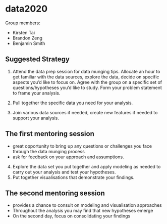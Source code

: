 # data2020
Group members:
- Kirsten Tai
- Brandon Zeng
- Benjamin Smith

## Suggested Strategy
1. Attend the data prep session for data munging tips. Allocate an hour to get familiar with the data sources, explore the data, decide on
specific aspects you’d like to focus on. Agree with the group on a specific set of questions/hypotheses you’d like to study. Form your problem statement to frame your analysis.

2. Pull together the specific data you need for your analysis.
3. Join various data sources if needed, create new features if needed to support your analysis.

## The first mentoring session
- great opportunity to bring up any questions or challenges you face through the data munging process
- ask for feedback on your approach and assumptions.

4. Explore the data set you put together and apply modeling as needed to carry out your analysis and test your hypotheses.
5. Put together visualisations that demonstrate your findings.

## The second mentoring session
- provides a chance to consult on modeling and visualisation approaches
- Throughout the analysis you may find that new hypotheses emerge
- On the second day, focus on consolidating your findings
